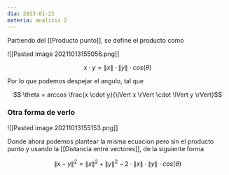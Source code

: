 ```yaml
---
dia: 2023-01-22
materia: analisis 2
---
```

Partiendo del [[Producto punto]], se define el producto como 

![[Pasted image 20211013155056.png]]

$$x \cdot y = \lVert x \rVert \cdot \lVert y \rVert \cdot cos(\theta)$$

Por lo que podemos despejar el angulo, tal que

$$ \theta = arccos \frac{x \cdot y}{\lVert x \rVert \cdot \lVert y \rVert}$$

### Otra forma de verlo
![[Pasted image 20211013155153.png]]

Donde ahora podemos plantear la misma ecuacion pero sin el producto punto y usando la [[Distancia entre vectores]], de la siguiente forma

$$\lVert x - y \rVert ^ 2 = \lVert x \rVert ^ 2 + \lVert y \rVert ^ 2 - 2 \cdot \lVert x \rVert \cdot \lVert y \rVert \cdot cos(\theta)$$